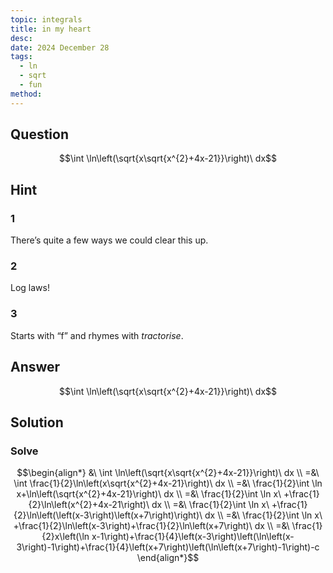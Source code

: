 ```yaml
---
topic: integrals
title: in my heart
desc: 
date: 2024 December 28
tags:
  - ln
  - sqrt
  - fun
method:
---
```



## Question
```math
\int \ln\left(\sqrt{x\sqrt{x^{2}+4x-21}}\right)\ dx
```


## Hint

### 1
There’s quite a few ways we could clear this up.

### 2
Log laws!

### 3
Starts with “f” and rhymes with *tractorise*.


## Answer
```math
\int \ln\left(\sqrt{x\sqrt{x^{2}+4x-21}}\right)\ dx
```


## Solution

### Solve
```math
\begin{align*}
  &\ \int \ln\left(\sqrt{x\sqrt{x^{2}+4x-21}}\right)\ dx
  \\ =&\ \int \frac{1}{2}\ln\left(x\sqrt{x^{2}+4x-21}\right)\ dx
  \\ =&\ \frac{1}{2}\int \ln x+\ln\left(\sqrt{x^{2}+4x-21}\right)\ dx
  \\ =&\ \frac{1}{2}\int \ln x\ +\frac{1}{2}\ln\left(x^{2}+4x-21\right)\ dx
  \\ =&\ \frac{1}{2}\int \ln x\ +\frac{1}{2}\ln\left(\left(x-3\right)\left(x+7\right)\right)\ dx
  \\ =&\ \frac{1}{2}\int \ln x\ +\frac{1}{2}\ln\left(x-3\right)+\frac{1}{2}\ln\left(x+7\right)\ dx
  \\ =&\ \frac{1}{2}x\left(\ln x-1\right)+\frac{1}{4}\left(x-3\right)\left(\ln\left(x-3\right)-1\right)+\frac{1}{4}\left(x+7\right)\left(\ln\left(x+7\right)-1\right)-c
\end{align*}
```
